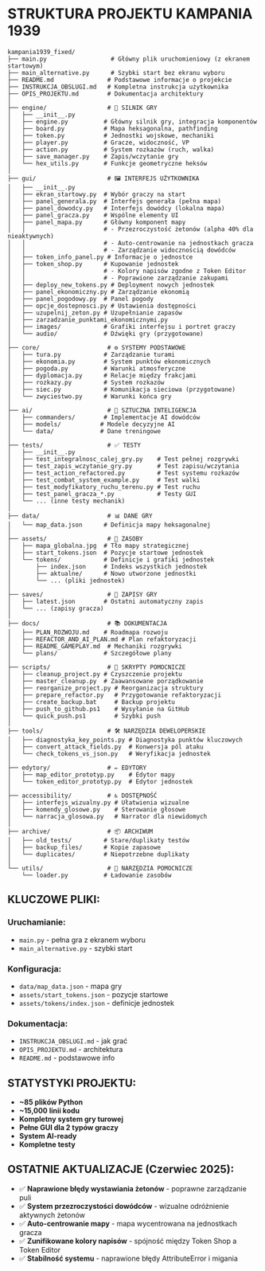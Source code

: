 # STRUKTURA PROJEKTU KAMPANIA 1939

```
kampania1939_fixed/
├── main.py                  # Główny plik uruchomieniowy (z ekranem startowym)
├── main_alternative.py      # Szybki start bez ekranu wyboru
├── README.md               # Podstawowe informacje o projekcie
├── INSTRUKCJA_OBSLUGI.md   # Kompletna instrukcja użytkownika
├── OPIS_PROJEKTU.md        # Dokumentacja architektury
│
├── engine/                 # 🔧 SILNIK GRY
│   ├── __init__.py
│   ├── engine.py          # Główny silnik gry, integracja komponentów
│   ├── board.py           # Mapa heksagonalna, pathfinding
│   ├── token.py           # Jednostki wojskowe, mechaniki
│   ├── player.py          # Gracze, widoczność, VP
│   ├── action.py          # System rozkazów (ruch, walka)
│   ├── save_manager.py    # Zapis/wczytanie gry
│   └── hex_utils.py       # Funkcje geometryczne heksów
│
├── gui/                    # 🖼️ INTERFEJS UŻYTKOWNIKA
│   ├── __init__.py
│   ├── ekran_startowy.py  # Wybór graczy na start
│   ├── panel_generala.py  # Interfejs generała (pełna mapa)
│   ├── panel_dowodcy.py   # Interfejs dowódcy (lokalna mapa)  
│   ├── panel_gracza.py    # Wspólne elementy UI
│   ├── panel_mapa.py      # Główny komponent mapy
│   │                      # - Przezroczystość żetonów (alpha 40% dla nieaktywnych)
│   │                      # - Auto-centrowanie na jednostkach gracza
│   │                      # - Zarządzanie widocznością dowódców
│   ├── token_info_panel.py # Informacje o jednostce
│   ├── token_shop.py      # Kupowanie jednostek
│   │                      # - Kolory napisów zgodne z Token Editor
│   │                      # - Poprawione zarządzanie zakupami
│   ├── deploy_new_tokens.py # Deployment nowych jednostek
│   ├── panel_ekonomiczny.py # Zarządzanie ekonomią
│   ├── panel_pogodowy.py  # Panel pogody
│   ├── opcje_dostepnosci.py # Ustawienia dostępności
│   ├── uzupelnij_zeton.py # Uzupełnianie zapasów
│   ├── zarzadzanie_punktami_ekonomicznymi.py
│   ├── images/            # Grafiki interfejsu i portret graczy
│   └── audio/             # Dźwięki gry (przygotowane)
│
├── core/                   # ⚙️ SYSTEMY PODSTAWOWE
│   ├── tura.py            # Zarządzanie turami
│   ├── ekonomia.py        # System punktów ekonomicznych
│   ├── pogoda.py          # Warunki atmosferyczne  
│   ├── dyplomacja.py      # Relacje między frakcjami
│   ├── rozkazy.py         # System rozkazów
│   ├── siec.py            # Komunikacja sieciowa (przygotowane)
│   └── zwyciestwo.py      # Warunki końca gry
│
├── ai/                     # 🤖 SZTUCZNA INTELIGENCJA
│   ├── commanders/        # Implementacje AI dowódców
│   ├── models/           # Modele decyzyjne AI
│   └── data/             # Dane treningowe
│
├── tests/                  # ✅ TESTY
│   ├── __init__.py
│   ├── test_integralnosc_calej_gry.py    # Test pełnej rozgrywki
│   ├── test_zapis_wczytanie_gry.py       # Test zapisu/wczytania
│   ├── test_action_refactored.py         # Test systemu rozkazów
│   ├── test_combat_system_example.py     # Test walki
│   ├── test_modyfikatory_ruchu_terenu.py # Test ruchu
│   ├── test_panel_gracza_*.py            # Testy GUI
│   └── ... (inne testy mechanik)
│
├── data/                   # 📊 DANE GRY
│   └── map_data.json      # Definicja mapy heksagonalnej
│
├── assets/                 # 🎨 ZASOBY
│   ├── mapa_globalna.jpg  # Tło mapy strategicznej
│   ├── start_tokens.json  # Pozycje startowe jednostek
│   └── tokens/            # Definicje i grafiki jednostek
│       ├── index.json     # Indeks wszystkich jednostek
│       ├── aktualne/      # Nowo utworzone jednostki
│       └── ... (pliki jednostek)
│
├── saves/                  # 💾 ZAPISY GRY
│   ├── latest.json        # Ostatni automatyczny zapis
│   └── ... (zapisy gracza)
│
├── docs/                   # 📚 DOKUMENTACJA
│   ├── PLAN_ROZWOJU.md    # Roadmapa rozwoju
│   ├── REFACTOR_AND_AI_PLAN.md # Plan refaktoryzacji
│   ├── README_GAMEPLAY.md  # Mechaniki rozgrywki
│   └── plans/             # Szczegółowe plany
│
├── scripts/                # 🔨 SKRYPTY POMOCNICZE  
│   ├── cleanup_project.py # Czyszczenie projektu
│   ├── master_cleanup.py  # Zaawansowane porządkowanie
│   ├── reorganize_project.py # Reorganizacja struktury
│   ├── prepare_refactor.py   # Przygotowanie refaktoryzacji
│   ├── create_backup.bat     # Backup projektu
│   ├── push_to_github.ps1    # Wysyłanie na GitHub
│   └── quick_push.ps1        # Szybki push
│
├── tools/                  # 🛠️ NARZĘDZIA DEWELOPERSKIE
│   ├── diagnostyka_key_points.py # Diagnostyka punktów kluczowych
│   ├── convert_attack_fields.py  # Konwersja pól ataku
│   └── check_tokens_vs_json.py   # Weryfikacja jednostek
│
├── edytory/                # ✏️ EDYTORY
│   ├── map_editor_prototyp.py    # Edytor mapy
│   └── token_editor_prototyp.py  # Edytor jednostek
│
├── accessibility/          # ♿ DOSTĘPNOŚĆ
│   ├── interfejs_wizualny.py # Ułatwienia wizualne
│   ├── komendy_glosowe.py    # Sterowanie głosowe
│   └── narracja_glosowa.py   # Narrator dla niewidomych
│
├── archive/                # 📦 ARCHIWUM
│   ├── old_tests/         # Stare/duplikaty testów
│   ├── backup_files/      # Kopie zapasowe
│   └── duplicates/        # Niepotrzebne duplikaty
│
└── utils/                  # 🧰 NARZĘDZIA POMOCNICZE
    └── loader.py          # Ładowanie zasobów
```

## KLUCZOWE PLIKI:

### Uruchamianie:
- `main.py` - pełna gra z ekranem wyboru
- `main_alternative.py` - szybki start

### Konfiguracja:
- `data/map_data.json` - mapa gry  
- `assets/start_tokens.json` - pozycje startowe
- `assets/tokens/index.json` - definicje jednostek

### Dokumentacja:
- `INSTRUKCJA_OBSLUGI.md` - jak grać
- `OPIS_PROJEKTU.md` - architektura
- `README.md` - podstawowe info

## STATYSTYKI PROJEKTU:
- **~85 plików Python**
- **~15,000 linii kodu**
- **Kompletny system gry turowej**
- **Pełne GUI dla 2 typów graczy**
- **System AI-ready**
- **Kompletne testy**

## OSTATNIE AKTUALIZACJE (Czerwiec 2025):
- ✅ **Naprawione błędy wystawiania żetonów** - poprawne zarządzanie puli
- ✅ **System przezroczystości dowódców** - wizualne odróżnienie aktywnych żetonów  
- ✅ **Auto-centrowanie mapy** - mapa wycentrowana na jednostkach gracza
- ✅ **Zunifikowane kolory napisów** - spójność między Token Shop a Token Editor
- ✅ **Stabilność systemu** - naprawione błędy AttributeError i migania
